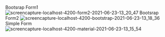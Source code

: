 Bootsrap Form1
![screencapture-localhost-4200-form2-2021-06-23-13_20_47](https://user-images.githubusercontent.com/81008413/123057924-e83b2200-d425-11eb-8b57-e663a579b32e.png)
Bootsrap Form2
![screencapture-localhost-4200-bootstrap-2021-06-23-13_18_36](https://user-images.githubusercontent.com/81008413/123057929-ea04e580-d425-11eb-9ee0-b263956ee7ef.png)
Simple Form
![screencapture-localhost-4200-material-2021-06-23-13_15_54](https://user-images.githubusercontent.com/81008413/123057933-ea9d7c00-d425-11eb-9686-160c1daed8d1.png)
